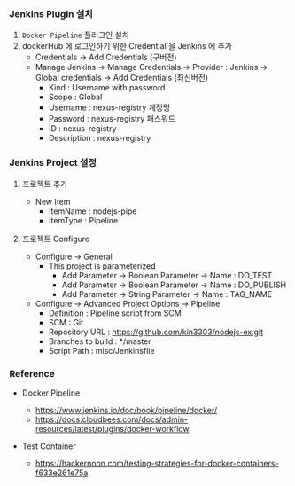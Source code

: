### Jenkins Plugin 설치

1. `Docker Pipeline` 플러그인 설치
2. dockerHub 에 로그인하기 위한 Credential 을 Jenkins 에 추가
    - Credentials -> Add Credentials (구버전)
    - Manage Jenkins -> Manage Credentials -> Provider : Jenkins -> Global credentials  -> Add Credentials (최신버전)
        - Kind : Username with password
        - Scope : Global
        - Username : nexus-registry 계정명
        - Password : nexus-registry 패스워드
        - ID : nexus-registry
        - Description : nexus-registry
        
### Jenkins Project 설정

1. 프로젝트 추가
    - New Item
        - ItemName : nodejs-pipe
        - ItemType : Pipeline

2. 프로젝트 Configure
    - Configure -> General
       - This project is parameterized
         - Add Parameter -> Boolean Parameter -> Name : DO_TEST
         - Add Parameter -> Boolean Parameter -> Name : DO_PUBLISH  
         - Add Parameter -> String Parameter -> Name : TAG_NAME  
    - Configure -> Advanced Project Options -> Pipeline
        - Definition : Pipeline script from SCM
        - SCM : Git
        - Repository URL : https://github.com/kin3303/nodejs-ex.git
        - Branches to build : */master
        - Script Path : misc/Jenkinsfile

### Reference

- Docker Pipeline 
  - https://www.jenkins.io/doc/book/pipeline/docker/
  - https://docs.cloudbees.com/docs/admin-resources/latest/plugins/docker-workflow
  
- Test Container
  - https://hackernoon.com/testing-strategies-for-docker-containers-f633e261e75a
